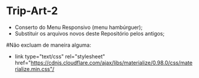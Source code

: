 # Trip-Art-2

- Conserto do Menu Responsivo (menu hambúrguer);
- Substituir os arquivos novos deste Repositório pelos antigos;


#Não excluam de maneira alguma:

- link type="text/css" rel="stylesheet" href="https://cdnjs.cloudflare.com/ajax/libs/materialize/0.98.0/css/materialize.min.css"/

